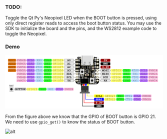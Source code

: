 ### TODO:

Toggle the Qt Py's Neopixel LED when the BOOT button is pressed, using only direct register reads to access the boot button status. You may use the SDK to initialize the board and the pins, and the WS2812 example code to toggle the Neopixel. 

### Demo  
![](https://github.com/AngLi-00/ese5190-2022-Lab2B/blob/e24796e04403414e74434f74fcc83c9a6c6f8d6f/figure/QT_PY_RP2040_PIN.png)

  
From the figure above we know that the GPIO of BOOT button is GPIO 21. We need to use `gpio_get()` to know the status of BOOT button.  

  
![alt](https://github.com/AngLi-00/ese5190-2022-Lab2B/blob/9864fe594c2c0b90d8d6168eab47c72a19def2f9/figure/part1.gif)
